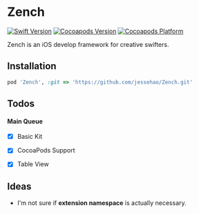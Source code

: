 # Zench

[![Swift Version](https://img.shields.io/badge/swift-4.2-orange.svg)](https://swift.org/blog/swift-4-2-released/)
[![Cocoapods Version](https://img.shields.io/cocoapods/v/zench.svg)](https://cocoapods.org/pods/zench)
[![Cocoapods Platform](http://img.shields.io/cocoapods/p/zench.svg)](https://www.apple.com/ios/)

Zench is an iOS develop framework for creative swifters.

## Installation
```ruby
pod 'Zench', :git => 'https://github.com/jessehao/Zench.git'
```

## Todos

#### Main Queue

- [x] Basic Kit
- [x] CocoaPods Support
- [x] Table View



## Ideas

- I'm not sure if **extension namespace** is actually necessary.

